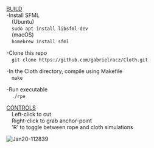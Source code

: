 <u>BUILD</u>\
-Install SFML\
&emsp;(Ubuntu)\
&emsp;`sudo apt install libsfml-dev`\
&emsp;(macOS)\
&emsp;`homebrew install sfml`
  
-Clone this repo\
  &emsp;`git clone https://github.com/gabrielracz/Cloth.git`
  
-In the Cloth directory, compile using Makefile\
  &emsp;`make`
  
-Run executable\
  &emsp;`./rpe`

<u>CONTROLS</u>\
&emsp;Left-click to cut\
&emsp;Right-click to grab anchor-point\
&emsp;'R' to toggle between rope and cloth simulations

![Jan20-112839](https://user-images.githubusercontent.com/71713194/150381811-99235aa7-ed12-41e8-9977-e6d6bc6538c9.png)

